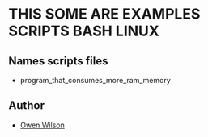 # THIS SOME ARE EXAMPLES SCRIPTS BASH LINUX

## Names scripts files

- program_that_consumes_more_ram_memory

## Author

- [Owen Wilson](https://github.com/owenwilson)

